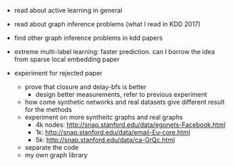 - read about active learning in general
- read about graph inference problems (what I read in KDD 2017)
- find other graph inference problems in kdd papers

- extreme multi-label learning: faster prediction. can I borrow the idea from sparse local embedding paper

- experiment for rejected paper
  - prove that closure and delay-bfs is better 
    - design better measurements, refer to previous experiment
  - how come synthetic networks and real datasets give different result for the methods
  - experiment on more syntheitc graphs and real graphs
    - 4k nodes: http://snap.stanford.edu/data/egonets-Facebook.html
    - 1k: http://snap.stanford.edu/data/email-Eu-core.html
    - 5k: http://snap.stanford.edu/data/ca-GrQc.html
  - separate the code
  - my own graph library

